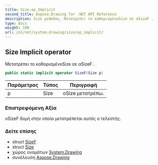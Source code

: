 ```yaml
---
title: Size.op_Implicit
second_title: Aspose.Drawing for .NET API Reference
description: Size μέθοδος. Μετατρέπει το καθορισμένοSize σε αSizeF .
type: docs
weight: 180
url: /el/net/system.drawing/size/op_implicit/
---
```

## Size Implicit operator

Μετατρέπει το καθορισμένοSize σε αSizeF .

```csharp
public static implicit operator SizeF(Size p)
```

| Παράμετρος | Τύπος | Περιγραφή |
| --- | --- | --- |
| p | Size | οSize μετατρέπω. |

### Επιστρεφόμενη Αξία

οSizeF δομή στην οποία μετατρέπεται αυτός ο τελεστής.

### Δείτε επίσης

* struct [SizeF](../../sizef/)
* struct [Size](../)
* χώρος ονομάτων [System.Drawing](../../size/)
* συνέλευση [Aspose.Drawing](../../../)


